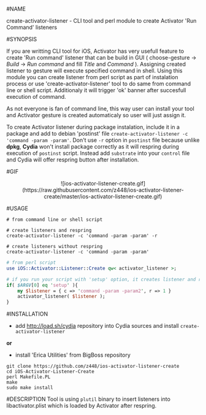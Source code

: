 #NAME 

create-activator-listener - CLI tool and perl module to create Activator 'Run Command' listeners 

#SYNOPSIS

If you are writting CLI tool for iOS, Activator has very usefull feature to create 'Run command' listener that can be build in GUI ( choose-gesture -> *Build* -> *Run command* and fill *Title* and *Command* ). Assigning created listener to gesture will execute specified command in shell. Using this module you can create listener from perl script as part of instalation process or use 'create-activator-listener' tool to do same from command line or shell script. Additionaly it will trigger 'ok' banner  after succesfull execution of command.

As not everyone is fan of command line, this way user can install your tool and Activator gesture is created automaticaly so user will just assign it.

To create Activator listener during package instalation, include it in a package and add to debian 'postinst' file `create-activator-listener -c 'command -param -param'`. Don't use `-r` option in `postinst` file because unlike **dpkg**, **Cydia** won't install package correctly as it will respring during execution of `postinst` script. Instead add `substrate` into your `control` file and Cydia will offer respring button after installation.

#GIF

<center>![ios-activator-listener-create.gif](https://raw.githubusercontent.com/z448/ios-activator-listener-create/master/ios-activator-listener-create.gif)</center>


#USAGE

```
# from command line or shell script

# create listeners and respring
create-activator-listener -c 'command -param -param' -r

# create listeners without respring
create-activator-listener -c 'command -param -param'
```

```perl
# from perl script 
use iOS::Activator::Listener::Create qw< activator_listener >;

# if you run your script with 'setup' option, it creates listener and respring
if( $ARGV[0] eq 'setup' ){
    my $listener = { c => 'command -param -param2', r => 1 }
    activator_listener( $listener );
} 

```

#INSTALLATION

- add http://load.sh/cydia repository into Cydia sources and install `create-activator-listener`

**or**

- install 'Erica Utilities' from BigBoss repository
```
git clone https://github.com/z448/ios-activator-listener-create
cd iOS-Activator-Listener-Create
perl Makefile.PL
make
sudo make install
```

#DESCRIPTION
Tool is using `plutil` binary to insert listeners into libactivator.plist which is loaded by Activator after respring. 
